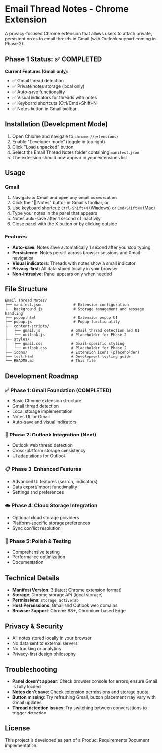 # Email Thread Notes - Chrome Extension

A privacy-focused Chrome extension that allows users to attach private, persistent notes to email threads in Gmail (with Outlook support coming in Phase 2).

## Phase 1 Status: ✅ COMPLETED

**Current Features (Gmail only):**
- ✅ Gmail thread detection
- ✅ Private notes storage (local only)
- ✅ Auto-save functionality
- ✅ Visual indicators for threads with notes
- ✅ Keyboard shortcuts (Ctrl/Cmd+Shift+N)
- ✅ Notes button in Gmail toolbar

## Installation (Development Mode)

1. Open Chrome and navigate to `chrome://extensions/`
2. Enable "Developer mode" (toggle in top right)
3. Click "Load unpacked" button
4. Select the Email Thread Notes folder containing `manifest.json`
5. The extension should now appear in your extensions list

## Usage

### Gmail
1. Navigate to Gmail and open any email conversation
2. Click the "📝 Notes" button in Gmail's toolbar, or
3. Use keyboard shortcut: `Ctrl+Shift+N` (Windows) or `Cmd+Shift+N` (Mac)
4. Type your notes in the panel that appears
5. Notes auto-save after 1 second of inactivity
6. Close panel with the X button or by clicking outside

### Features
- **Auto-save**: Notes save automatically 1 second after you stop typing
- **Persistence**: Notes persist across browser sessions and Gmail navigation
- **Visual indicators**: Threads with notes show a small indicator
- **Privacy-first**: All data stored locally in your browser
- **Non-intrusive**: Panel appears only when needed

## File Structure

```
Email Thread Notes/
├── manifest.json              # Extension configuration
├── background.js              # Storage management and message handling
├── popup.html                 # Extension popup UI
├── popup.js                   # Popup functionality
├── content-scripts/
│   ├── gmail.js              # Gmail thread detection and UI
│   └── outlook.js            # Placeholder for Phase 2
├── styles/
│   ├── gmail.css             # Gmail-specific styling
│   └── outlook.css           # Placeholder for Phase 2
├── icons/                    # Extension icons (placeholder)
├── test.html                 # Development testing guide
└── README.md                 # This file
```

## Development Roadmap

### ✅ Phase 1: Gmail Foundation (COMPLETED)
- Basic Chrome extension structure
- Gmail thread detection
- Local storage implementation  
- Notes UI for Gmail
- Auto-save and visual indicators

### 🔄 Phase 2: Outlook Integration (Next)
- Outlook web thread detection
- Cross-platform storage consistency
- UI adaptations for Outlook

### 📋 Phase 3: Enhanced Features
- Advanced UI features (search, indicators)
- Data export/import functionality
- Settings and preferences

### ☁️ Phase 4: Cloud Storage Integration
- Optional cloud storage providers
- Platform-specific storage preferences
- Sync conflict resolution

### 🔧 Phase 5: Polish & Testing
- Comprehensive testing
- Performance optimization
- Documentation

## Technical Details

- **Manifest Version**: 3 (latest Chrome extension format)
- **Storage**: Chrome storage API (local storage)
- **Permissions**: `storage`, `activeTab`
- **Host Permissions**: Gmail and Outlook web domains
- **Browser Support**: Chrome 88+, Chromium-based Edge

## Privacy & Security

- All notes stored locally in your browser
- No data sent to external servers
- No tracking or analytics
- Privacy-first design philosophy

## Troubleshooting

- **Panel doesn't appear**: Check browser console for errors, ensure Gmail is fully loaded
- **Notes don't save**: Check extension permissions and storage quota
- **Button missing**: Try refreshing Gmail, button placement may vary with Gmail updates
- **Thread detection issues**: Try switching between conversations to trigger detection

## License

This project is developed as part of a Product Requirements Document implementation.